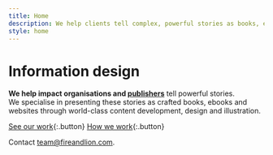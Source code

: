 ```yaml
---
title: Home
description: We help clients tell complex, powerful stories as books, ebooks and websites. Our smart, friendly perfectionists provide world-class development, design and production for your content.
style: home
---
```


# Information design

**We help impact organisations and [publishers](publishing)** tell powerful stories. We&nbsp;specialise in presenting these stories as crafted books, ebooks and websites through world-class content development, design and illustration.

[See our work]({{site.baseurl}}/portfolio){:.button}
[How we work]({{site.baseurl}}/workflow){:.button}

Contact [team@fireandlion.com](mailto:team@fireandlion.com).
